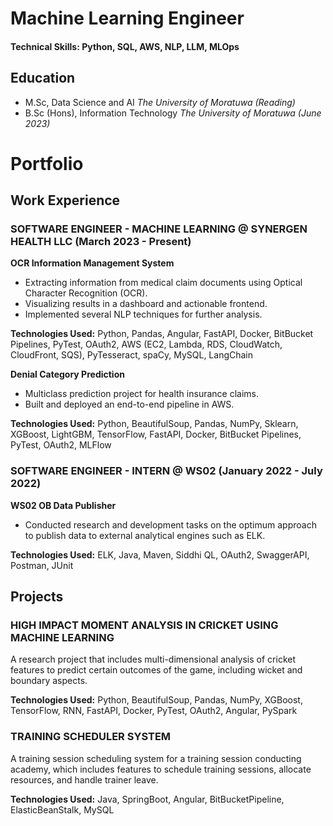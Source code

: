 # Machine Learning Engineer 


#### Technical Skills: Python, SQL, AWS, NLP, LLM, MLOps


## Education						       		
- M.Sc, Data Science and AI	 _The University of Moratuwa (Reading)_	 			        		
- B.Sc (Hons), Information Technology  _The University of Moratuwa  (_June 2023_)_


# Portfolio

## Work Experience

### SOFTWARE ENGINEER - MACHINE LEARNING @ SYNERGEN HEALTH LLC (March 2023 - Present)

**OCR Information Management System** 
- Extracting information from medical claim documents using Optical Character Recognition (OCR).
- Visualizing results in a dashboard and actionable frontend.
- Implemented several NLP techniques for further analysis.

**Technologies Used:** Python, Pandas, Angular, FastAPI, Docker, BitBucket Pipelines, PyTest, OAuth2, AWS (EC2, Lambda, RDS, CloudWatch, CloudFront, SQS), PyTesseract, spaCy, MySQL, LangChain

**Denial Category Prediction**
- Multiclass prediction project for health insurance claims.
- Built and deployed an end-to-end pipeline in AWS.

**Technologies Used:** Python, BeautifulSoup, Pandas, NumPy, Sklearn, XGBoost, LightGBM, TensorFlow, FastAPI, Docker, BitBucket Pipelines, PyTest, OAuth2, MLFlow

### SOFTWARE ENGINEER - INTERN @ WS02 (January 2022 - July 2022)

**WS02 OB Data Publisher**
- Conducted research and development tasks on the optimum approach to publish data to external analytical engines such as ELK.

**Technologies Used:** ELK, Java, Maven, Siddhi QL, OAuth2, SwaggerAPI, Postman, JUnit

## Projects

### HIGH IMPACT MOMENT ANALYSIS IN CRICKET USING MACHINE LEARNING

A research project that includes multi-dimensional analysis of cricket features to predict certain outcomes of the game, including wicket and boundary aspects.

**Technologies Used:** Python, BeautifulSoup, Pandas, NumPy, XGBoost, TensorFlow, RNN, FastAPI, Docker, PyTest, OAuth2, Angular, PySpark

### TRAINING SCHEDULER SYSTEM

A training session scheduling system for a training session conducting academy, which includes features to schedule training sessions, allocate resources, and handle trainer leave.

**Technologies Used:** Java, SpringBoot, Angular, BitBucketPipeline, ElasticBeanStalk, MySQL

